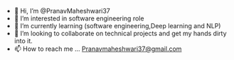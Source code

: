 - 👋 Hi, I’m @PranavMaheshwari37
- 👀 I’m interested in software engineering role
- 🌱 I’m currently learning (software engineering,Deep learning and NLP)
- 💞️ I’m looking to collaborate on technical projects and get my hands dirty into it.
- 📫 How to reach me ... Pranavmaheshwari37@gmail.com 

<!---
PranavMaheshwari37/PranavMaheshwari37 is a ✨ special ✨ repository because its `README.md` (this file) appears on your GitHub profile.
You can click the Preview link to take a look at your changes.
--->
